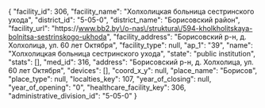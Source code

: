 {
    "facility_id": 306,
    "facility_name": "Холхолицкая больница сестринского ухода",
    "district_id": "5-05-0",
    "district_name": "Борисовский район",
    "facility_url": "https:\/\/www.bb2.by\/o-nas\/struktura\/594-kholkholitskaya-bolnitsa-sestrinskogo-ukhoda",
    "facility_address": "Борисовский р-н, д. Холхолица, ул. 60 лет Октября",
    "facility_type": null,
    "ap_1": "39",
    "name": "Холхолицкая больница сестринского ухода",
    "state": "public institution",
    "stats": [],
    "med_id": 316,
    "address": "Борисовский р-н, д. Холхолица, ул. 60 лет Октября",
    "devices": [],
    "coord_x_y": null,
    "place_name": "Борисов",
    "place_type": null,
    "localties_key": 107,
    "year_of_closing": null,
    "year_of_opening": "0",
    "healthcare_facility_key": 306,
    "administrative_division_id": "5-05-0"
}